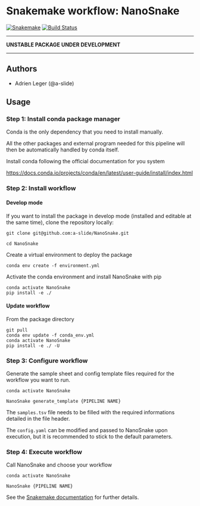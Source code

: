 # Snakemake workflow: NanoSnake

[![Snakemake](https://img.shields.io/badge/snakemake-≥5.4.2-brightgreen.svg)](https://snakemake.bitbucket.io)
[![Build Status](https://travis-ci.org/a-slide/NanoSnake.svg?branch=master)](https://travis-ci.com/a-slide/NanoSnake#)

---

**UNSTABLE PACKAGE UNDER DEVELOPMENT**

---

## Authors

* Adrien Leger (@a-slide)

## Usage

### Step 1: Install conda package manager

Conda is the only dependency that you need to install manually.

All the other packages and external program needed for this pipeline will then be automatically handled by conda itself.

Install conda following the official documentation for you system

https://docs.conda.io/projects/conda/en/latest/user-guide/install/index.html

### Step 2: Install workflow

#### Develop mode

If you want to install the package in develop mode (installed and editable at the same time), clone the repository locally:

```
git clone git@github.com:a-slide/NanoSnake.git

cd NanoSnake
```

Create a virtual environment to deploy the package

```
conda env create -f environment.yml
```

Activate the conda environment and install NanoSnake with pip

```
conda activate NanoSnake
pip install -e ./
```

#### Update workflow

From the package directory

```
git pull
conda env update -f conda_env.yml
conda activate NanoSnake
pip install -e ./ -U
```

### Step 3: Configure workflow

Generate the sample sheet and config template files required for the workflow you want to run.

```
conda activate NanoSnake

NanoSnake generate_template {PIPELINE NAME}
```

The `samples.tsv` file needs to be filled with the required informations detailed in the file header.

The `config.yaml` can be modified and passed to NanoSnake upon execution, but it is recommended to stick to the default parameters.


### Step 4: Execute workflow

Call NanoSnake and choose your workflow

```
conda activate NanoSnake

NanoSnake {PIPELINE NAME}
```

See the [Snakemake documentation](https://snakemake.readthedocs.io) for further details.
